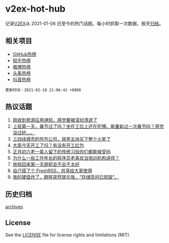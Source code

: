 # v2ex-hot-hub

 记录[V2EX](https://www.v2ex.com/)从 2021-01-06 日至今的热门话题。每小时抓取一次数据，按天[归档](archives)。
 
 ## 相关项目

- [GitHub热榜](https://github.com/snaildev/github-hot-hub)
- [知乎热榜](https://github.com/snaildev/zhihu-hot-hub)
- [微博热榜](https://github.com/snaildev/weibo-hot-hub)
- [头条热榜](https://github.com/snaildev/toutiao-hot-hub)
- [抖音热榜](https://github.com/snaildev/douyin-hot-hub)


 `更新时间：2021-02-18 21:06:42 +0800`

## 热议话题

1. [刚收到房源征用通知，感觉要被深圳清退了](https://www.v2ex.com/t/753933)
1. [上班第一天，春节过了吗？坐在工位上还在犯懵。能重新过一次春节吗？感觉没过好。。。](https://www.v2ex.com/t/753781)
1. [三四线城市的外包公司，就差五块买下整个火星了](https://www.v2ex.com/t/753842)
1. [大家今天开工了吗？有没有开工红包](https://www.v2ex.com/t/753796)
1. [正月初六老一辈人留下的传统习俗你们都能接受吗](https://www.v2ex.com/t/753740)
1. [为什么一些工作年长的程序员老喜欢当培训机构讲师？](https://www.v2ex.com/t/753786)
1. [放假回来第一天辞职会不会不太好](https://www.v2ex.com/t/753907)
1. [自己搭了个 FreshRSS，共享给大家使用](https://www.v2ex.com/t/753776)
1. [我的硬盘炸了，群晖突然提示我，“存储空间已损毁”。](https://www.v2ex.com/t/753928)

## 历史归档

[archives](archives)

## License

See the [LICENSE](LICENSE) file for license rights and limitations (MIT).
